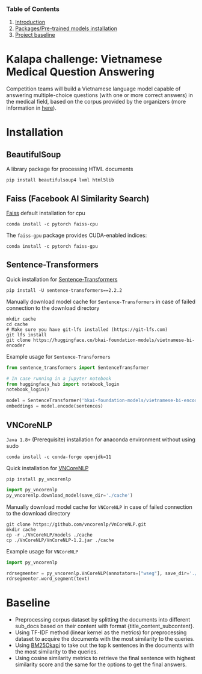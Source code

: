 ### Table of Contents
1. [Introduction](#introduction)
2. [Packages/Pre-trained models installation](#installation)
3. [Project baseline](#baseline)

# <a name="introduction"></a> Kalapa challenge: Vietnamese Medical Question Answering 
Competition teams will build a Vietnamese language model capable of answering multiple-choice questions (with one or more correct answers) in the medical field, based on the corpus provided by the organizers (more information in [here](https://challenge.kalapa.vn/portal/vietnamese-medical-question-answering/overview)).

# <a name="installation"></a> Installation
## BeautifulSoup
A library package for processing HTML documents
```
pip install beautifulsoup4 lxml html5lib
```

## Faiss (Facebook AI Similarity Search)
[Faiss](https://faiss.ai/index.html#) default installation for cpu
```
conda install -c pytorch faiss-cpu
```
The `faiss-gpu` package provides CUDA-enabled indices:
```
conda install -c pytorch faiss-gpu
```

## Sentence-Transformers

Quick installation for [Sentence-Transformers](https://huggingface.co/bkai-foundation-models/vietnamese-bi-encoder)
```
pip install -U sentence-transformers==2.2.2
```

Manually download model cache for `Sentence-Transformers` in case of failed connection to the download directory
```
mkdir cache
cd cache
# Make sure you have git-lfs installed (https://git-lfs.com)
git lfs install
git clone https://huggingface.co/bkai-foundation-models/vietnamese-bi-encoder
```

Example usage for `Sentence-Transformers`
```python
from sentence_transformers import SentenceTransformer

# In case running in a jupyter notebook
from huggingface_hub import notebook_login
notebook_login()

model = SentenceTransformer('bkai-foundation-models/vietnamese-bi-encoder', cache_folder="./cache")
embeddings = model.encode(sentences)
```

## VNCoreNLP

`Java 1.8+` (Prerequisite) installation for anaconda environment without using sudo
```
conda install -c conda-forge openjdk=11
```

Quick installation for [VNCoreNLP](https://github.com/vncorenlp/VnCoreNLP/tree/master)
```
pip install py_vncorenlp
```
```python
import py_vncorenlp
py_vncorenlp.download_model(save_dir='./cache')
```

Manually download model cache for `VNCoreNLP` in case of failed connection to the download directory
```
git clone https://github.com/vncorenlp/VnCoreNLP.git
mkdir cache
cp -r ./VnCoreNLP/models ./cache
cp ./VnCoreNLP/VnCoreNLP-1.2.jar ./cache
```

Example usage for `VNCoreNLP`
```python
import py_vncorenlp

rdrsegmenter = py_vncorenlp.VnCoreNLP(annotators=["wseg"], save_dir='./cache')
rdrsegmenter.word_segment(text)
```

# <a name="baseline"></a> Baseline
- Preprocessing corpus dataset by splitting the documents into different sub_docs based on their content with format {title_content_subcontent}.
- Using TF-IDF method (linear kernel as the metrics) for preprocessing dataset to acquire the documents with the most similarity to the queries.
- Using [BM25Okapi](https://ndquy.github.io/posts/okapi-bm-25-tim-kiem-tieng-viet/) to take out the top k sentences in the documents with the most similarity to the queries.
- Using cosine similarity metrics to retrieve the final sentence with highest similarity score and the same for the options to get the final answers.

